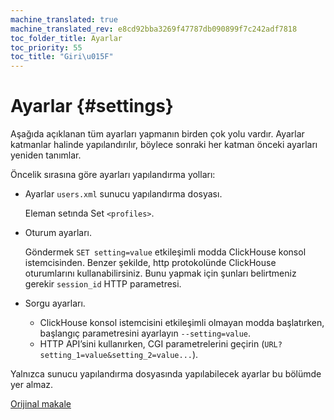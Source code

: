 ```yaml
---
machine_translated: true
machine_translated_rev: e8cd92bba3269f47787db090899f7c242adf7818
toc_folder_title: Ayarlar
toc_priority: 55
toc_title: "Giri\u015F"
---
```


# Ayarlar {#settings}

Aşağıda açıklanan tüm ayarları yapmanın birden çok yolu vardır.
Ayarlar katmanlar halinde yapılandırılır, böylece sonraki her katman önceki ayarları yeniden tanımlar.

Öncelik sırasına göre ayarları yapılandırma yolları:

-   Ayarlar `users.xml` sunucu yapılandırma dosyası.

    Eleman setında Set `<profiles>`.

-   Oturum ayarları.

    Göndermek `SET setting=value` etkileşimli modda ClickHouse konsol istemcisinden.
    Benzer şekilde, http protokolünde ClickHouse oturumlarını kullanabilirsiniz. Bunu yapmak için şunları belirtmeniz gerekir `session_id` HTTP parametresi.

-   Sorgu ayarları.

    -   ClickHouse konsol istemcisini etkileşimli olmayan modda başlatırken, başlangıç parametresini ayarlayın `--setting=value`.
    -   HTTP API’sini kullanırken, CGI parametrelerini geçirin (`URL?setting_1=value&setting_2=value...`).

Yalnızca sunucu yapılandırma dosyasında yapılabilecek ayarlar bu bölümde yer almaz.

[Orijinal makale](https://clickhouse.tech/docs/en/operations/settings/) <!--hide-->

